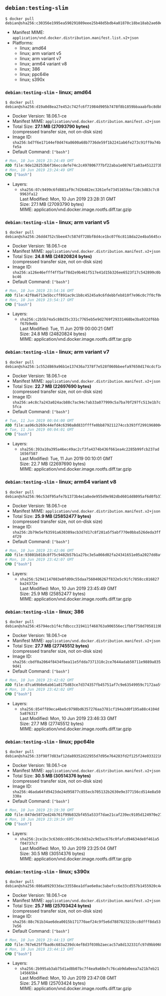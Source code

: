 ## `debian:testing-slim`

```console
$ docker pull debian@sha256:c30356e1995ea590291089eee25b48d5bdb4a01870c18be18ab2ae60e8a89040
```

-	Manifest MIME: `application/vnd.docker.distribution.manifest.list.v2+json`
-	Platforms:
	-	linux; amd64
	-	linux; arm variant v5
	-	linux; arm variant v7
	-	linux; arm64 variant v8
	-	linux; 386
	-	linux; ppc64le
	-	linux; s390x

### `debian:testing-slim` - linux; amd64

```console
$ docker pull debian@sha256:d19a0d8ea27e452c742fc6f71984d905b7478f8b1859bbaaabfbc8db8d205765
```

-	Docker Version: 18.06.1-ce
-	Manifest MIME: `application/vnd.docker.distribution.manifest.v2+json`
-	Total Size: **27.1 MB (27093790 bytes)**  
	(compressed transfer size, not on-disk size)
-	Image ID: `sha256:bd7f6e17144ef0d474a8600a68b7736de59f1b2241ab6fe273c91ff9a74bfe5a`
-	Default Command: `["bash"]`

```dockerfile
# Mon, 10 Jun 2019 23:24:49 GMT
ADD file:9de128253b6f36eccdefe74c2c497806777bf22aba1e087671a03a4512273b4e in / 
# Mon, 10 Jun 2019 23:24:49 GMT
CMD ["bash"]
```

-	Layers:
	-	`sha256:07c9499c6fd881af9c7d26482ec3261efe73451659acf28c3d83c7c89963fa12`  
		Last Modified: Mon, 10 Jun 2019 23:28:31 GMT  
		Size: 27.1 MB (27093790 bytes)  
		MIME: application/vnd.docker.image.rootfs.diff.tar.gzip

### `debian:testing-slim` - linux; arm variant v5

```console
$ docker pull debian@sha256:26dd4752c5bee47c587df728bf8d4ce1bc07f6c8118da22e4ba5645cec72224b
```

-	Docker Version: 18.06.1-ce
-	Manifest MIME: `application/vnd.docker.distribution.manifest.v2+json`
-	Total Size: **24.8 MB (24820824 bytes)**  
	(compressed transfer size, not on-disk size)
-	Image ID: `sha256:a126e46efff4ff5af78d2e9b461f517e41d15b326ee6523f17c542899c0bbc46`
-	Default Command: `["bash"]`

```dockerfile
# Mon, 10 Jun 2019 23:54:16 GMT
ADD file:42f0a6713e5bccff891ac9c1b8c45245a9c6fdebbfeb810f7e96c0c7f0cf0e65 in / 
# Mon, 10 Jun 2019 23:54:17 GMT
CMD ["bash"]
```

-	Layers:
	-	`sha256:c2b5b74a5c88d35c331c7765eb5e9d2769f29331468be3ba932df6bbf67b9e6b`  
		Last Modified: Tue, 11 Jun 2019 00:00:21 GMT  
		Size: 24.8 MB (24820824 bytes)  
		MIME: application/vnd.docker.image.rootfs.diff.tar.gzip

### `debian:testing-slim` - linux; arm variant v7

```console
$ docker pull debian@sha256:1c552d869a96b1e137436a7378f7e528f060bbeefa97650d174cdcf1e00cb186
```

-	Docker Version: 18.06.1-ce
-	Manifest MIME: `application/vnd.docker.distribution.manifest.v2+json`
-	Total Size: **22.7 MB (22697690 bytes)**  
	(compressed transfer size, not on-disk size)
-	Image ID: `sha256:a4c8c7a243a024acb88c7ac94c7ab33a077999c5a7ba70f297fc513e1b7c5fca`
-	Default Command: `["bash"]`

```dockerfile
# Tue, 11 Jun 2019 00:04:00 GMT
ADD file:aa96cb269c44efd4c6390a8d833ffffe0bb879211274ccb393ff299196800432 in / 
# Tue, 11 Jun 2019 00:04:01 GMT
CMD ["bash"]
```

-	Layers:
	-	`sha256:393a10a395a46ec49ac2cf3fa4374b436f661ea4c2285b99fcb237ad1656f587`  
		Last Modified: Tue, 11 Jun 2019 00:10:01 GMT  
		Size: 22.7 MB (22697690 bytes)  
		MIME: application/vnd.docker.image.rootfs.diff.tar.gzip

### `debian:testing-slim` - linux; arm64 variant v8

```console
$ docker pull debian@sha256:96c53df95afe7b1373b4e1a8ede955d9e982dbd601dd8095af6d0fb37c443e57
```

-	Docker Version: 18.06.1-ce
-	Manifest MIME: `application/vnd.docker.distribution.manifest.v2+json`
-	Total Size: **25.9 MB (25852477 bytes)**  
	(compressed transfer size, not on-disk size)
-	Image ID: `sha256:2b79e5ef63591a630389acb3d7d17c8f281a5f5abf770e0bba526deda3ff4f29`
-	Default Command: `["bash"]`

```dockerfile
# Mon, 10 Jun 2019 23:42:06 GMT
ADD file:93801b818c8f75c9482b57b1a27bc3e5a866d02fa24341651e05a2027dd8af01 in / 
# Mon, 10 Jun 2019 23:42:07 GMT
CMD ["bash"]
```

-	Layers:
	-	`sha256:52941147083e0fd09c55daa7560406267f832e5c91fc7858cc816827ba24372e`  
		Last Modified: Mon, 10 Jun 2019 23:45:49 GMT  
		Size: 25.9 MB (25852477 bytes)  
		MIME: application/vnd.docker.image.rootfs.diff.tar.gzip

### `debian:testing-slim` - linux; 386

```console
$ docker pull debian@sha256:45794ecb1f4cfdbccc319411f468763a906556ec1fbbf758d7058119bf00a7b8
```

-	Docker Version: 18.06.1-ce
-	Manifest MIME: `application/vnd.docker.distribution.manifest.v2+json`
-	Total Size: **27.7 MB (27745512 bytes)**  
	(compressed transfer size, not on-disk size)
-	Image ID: `sha256:cbdf0a2064f8434fbea11e5fdda7371310c2ce7644adab50711e9889a8359d41`
-	Default Command: `["bash"]`

```dockerfile
# Mon, 10 Jun 2019 23:42:02 GMT
ADD file:d7ca69b8e6ab61a8175d83ce7d374357fb45751af7c9e63549959c7172aa5f0b in / 
# Mon, 10 Jun 2019 23:42:02 GMT
CMD ["bash"]
```

-	Layers:
	-	`sha256:854ff89eca4be6c9798bd6357276aa3781cf194a3d0f195a88c4104d5a876317`  
		Last Modified: Mon, 10 Jun 2019 23:46:33 GMT  
		Size: 27.7 MB (27745512 bytes)  
		MIME: application/vnd.docker.image.rootfs.diff.tar.gzip

### `debian:testing-slim` - linux; ppc64le

```console
$ docker pull debian@sha256:33f98f7d83af12da89352d22955d7d95e764283fd2f125f24e033221630b01ba
```

-	Docker Version: 18.06.1-ce
-	Manifest MIME: `application/vnd.docker.distribution.manifest.v2+json`
-	Total Size: **30.5 MB (30514376 bytes)**  
	(compressed transfer size, not on-disk size)
-	Image ID: `sha256:46ada64fd9423de24d95877c855ecb705132b2630e9e377156cd514e8a50330a`
-	Default Command: `["bash"]`

```dockerfile
# Mon, 10 Jun 2019 23:19:30 GMT
ADD file:847de5872ed24b761f99b832bf455a533f7dae21caf239ec9105d124970e273e in / 
# Mon, 10 Jun 2019 23:19:34 GMT
CMD ["bash"]
```

-	Layers:
	-	`sha256:2ce1bc3c63ddcc695c36cb83a2c9d3ac676c0fafcd94634de8f461a5f04737c7`  
		Last Modified: Mon, 10 Jun 2019 23:25:04 GMT  
		Size: 30.5 MB (30514376 bytes)  
		MIME: application/vnd.docker.image.rootfs.diff.tar.gzip

### `debian:testing-slim` - linux; s390x

```console
$ docker pull debian@sha256:086a092933dac33558ea1dfae6e0ac3abefcc6e33cd557b1455920c4e250914b
```

-	Docker Version: 18.06.1-ce
-	Manifest MIME: `application/vnd.docker.distribution.manifest.v2+json`
-	Total Size: **25.7 MB (25703424 bytes)**  
	(compressed transfer size, not on-disk size)
-	Image ID: `sha256:88c761b34ae6dea0015b171770aef24c9f5e6d7887023219cc8dfff8da537e56`
-	Default Command: `["bash"]`

```dockerfile
# Mon, 10 Jun 2019 23:44:13 GMT
ADD file:767e625ffbad6c683a239dc4ef8d3f030b2aecac57a8d132331fc97d9bb96823 in / 
# Mon, 10 Jun 2019 23:44:13 GMT
CMD ["bash"]
```

-	Layers:
	-	`sha256:2b995ab3ab75d1ad8b07bc7f4ea9a68e7c76cab9da0eea7a21b7eb21145665b4`  
		Last Modified: Mon, 10 Jun 2019 23:47:08 GMT  
		Size: 25.7 MB (25703424 bytes)  
		MIME: application/vnd.docker.image.rootfs.diff.tar.gzip
